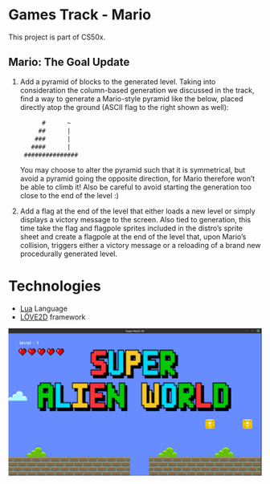 # Games Track - Mario

This project is part of CS50x.

## Mario: The Goal Update

1.  Add a pyramid of blocks to the generated level. Taking into consideration the column-based generation we discussed in the track, find a way to generate a Mario-style pyramid like the below, placed directly atop the ground (ASCII flag to the right shown as well):
    
    ```
          #      ~
         ##      |
        ###      |
       ####      |
     ###############
    
    ```
    
    You may choose to alter the pyramid such that it is symmetrical, but avoid a pyramid going the opposite direction, for Mario therefore won’t be able to climb it! Also be careful to avoid starting the generation too close to the end of the level :)
    
2.  Add a flag at the end of the level that either loads a new level or simply displays a victory message to the screen. Also tied to generation, this time take the flag and flagpole sprites included in the distro’s sprite sheet and create a flagpole at the end of the level that, upon Mario’s collision, triggers either a victory message or a reloading of a brand new procedurally generated level.


# Technologies

- [Lua](http://www.lua.org/) Language
- [LÖVE2D](https://love2d.org/) framework

![enter image description here](/tracks/games/mario/snapshot/animatedImage.gif)
